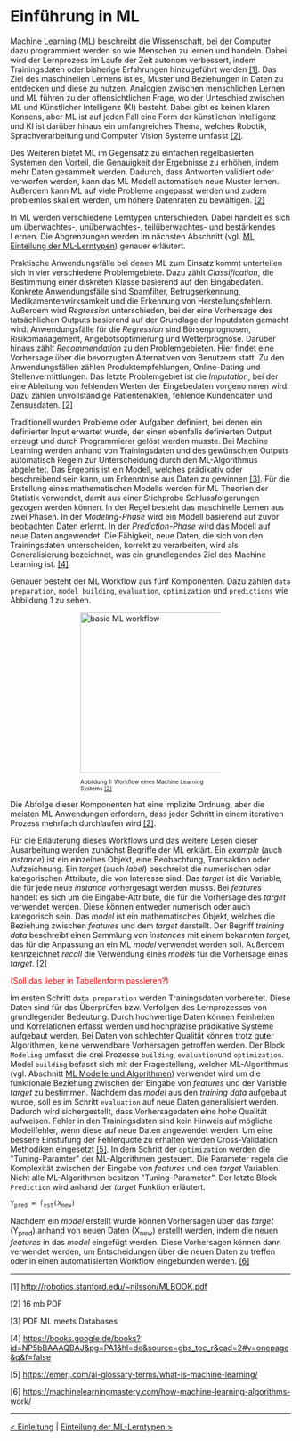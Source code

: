 # Einführung in ML

Machine Learning (ML) beschreibt die Wissenschaft, bei der Computer dazu programmiert werden so wie Menschen zu lernen und handeln. Dabei wird der Lernprozess im Laufe der Zeit autonom verbessert, indem Trainingsdaten oder bisherige Erfahrungen hinzugeführt werden <a href="">[1]</a>. Das Ziel des maschinellen Lernens ist es, Muster und Beziehungen in Daten zu entdecken und diese zu nutzen.
Analogien zwischen menschlichen Lernen und ML führen zu der offensichtlichen Frage, wo der Unteschied zwischen ML und Künstlicher Intelligenz (KI) besteht. Dabei gibt es keinen klaren Konsens, aber ML ist auf jeden Fall eine Form der künstlichen Intelligenz und KI ist darüber hinaus ein umfangreiches Thema, welches Robotik, Sprachverarbeitung und Computer Vision Systeme umfasst <a href="">[2]</a>.

Des Weiteren bietet ML im Gegensatz zu einfachen regelbasierten Systemen den Vorteil, die Genauigkeit der Ergebnisse zu erhöhen, indem mehr Daten gesammelt werden. Dadurch, dass Antworten validiert oder verworfen werden, kann das ML Modell automatisch neue Muster lernen. Außerdem kann ML auf viele Probleme angepasst werden und zudem problemlos skaliert werden, um höhere Datenraten zu bewältigen. <a href="">[2]</a>

In ML werden verschiedene Lerntypen unterschieden. Dabei handelt es sich um überwachtes-, unüberwachtes-, teilüberwachtes- und bestärkendes Lernen. Die Abgrenzungen werden im nächsten Abschnitt (vgl. <a href="">ML Einteilung der ML-Lerntypen</a>) genauer erläutert.

Praktische Anwendungsfälle bei denen ML zum Einsatz kommt unterteilen sich in vier verschiedene Problemgebiete. Dazu zählt _Classification_, die Bestimmung einer diskreten Klasse basierend auf den Eingabedaten. Konkrete Anwendungsfälle sind Spamfilter, Betrugserkennung, Medikamentenwirksamkeit und die Erkennung von Herstellungsfehlern. Außerdem wird _Regression_ unterschieden, bei der eine Vorhersage des tatsächlichen Outputs basierend auf der Grundlage der Inputdaten gemacht wird. Anwendungsfälle für die _Regression_ sind Börsenprognosen, Risikomanagement, Angebotsoptimierung und Wetterprognose. Darüber hinaus zählt _Recommendation_ zu den Problemgebieten. Hier findet eine Vorhersage über die bevorzugten Alternativen von Benutzern statt. Zu den Anwendungsfällen zählen Produktempfehlungen, Online-Dating und Stellenvermittlungen. Das letzte Problemgebiet ist die _Imputation_, bei der eine Ableitung von fehlenden Werten der Eingebedaten vorgenommen wird. Dazu zählen unvollständige Patientenakten, fehlende Kundendaten und Zensusdaten. <a href="">[2]</a>

Traditionell wurden Probleme oder Aufgaben definiert, bei denen ein definierter Input erwartet wurde, der einen ebenfalls definierten Output erzeugt und durch Programmierer gelöst werden musste. Bei Machine Learning werden anhand von Trainingsdaten und des gewünschten Outputs automatisch Regeln zur Unterscheidung durch den ML-Algorithmus abgeleitet. Das Ergebnis ist ein Modell, welches prädikativ oder beschreibend sein kann, um Erkenntnise aus Daten zu gewinnen <a href="">[3]</a>.
Für die Erstellung eines mathematischen Modells werden für ML Theorien der Statistik verwendet, damit aus einer Stichprobe Schlussfolgerungen gezogen werden können. In der Regel besteht das maschinelle Lernen aus zwei Phasen. In der _Modeling-Phase_ wird ein Modell basierend auf zuvor beobachten Daten erlernt. In der _Prediction-Phase_ wird das Modell auf neue Daten angewendet. Die Fähigkeit, neue Daten, die sich von den Trainingsdaten unterscheiden, korrekt zu verarbeiten, wird als Generalisierung bezeichnet, was ein grundlegendes Ziel des Machine Learning ist. <a href="">[4]</a>

Genauer besteht der ML Workflow aus fünf Komponenten. Dazu zählen `data preparation`, `model building`, `evaluation`, `optimization` und `predictions` wie Abbildung 1 zu sehen.

<div style="display:block;margin-left:auto;margin-right:auto;width:50%;">
    <img src="./statics/basicMLWorkflow.png" width="288" alt="basic ML workflow" />
    <p style="font-size:10px;">Abbildung 1: Workflow eines Machine Learning Systems <a href="">[2]</a></p>
</div>

Die Abfolge dieser Komponenten hat eine implizite Ordnung, aber die meisten ML Anwendungen erfordern, dass jeder Schritt in einem iterativen Prozess mehrfach durchlaufen wird <a href="">[2]</a>.

Für die Erläuterung dieses Workflows und das weitere Lesen dieser Ausarbeitung werden zunächst Begriffe der ML erklärt.
Ein _example_ (auch _instance_) ist ein einzelnes Objekt, eine Beobachtung, Transaktion oder Aufzeichnung. Ein _target_ (auch _label_) beschreibt die numerischen oder kategorischen Attribute, die von Interesse sind. Das _target_ ist die Variable, die für jede neue _instance_ vorhergesagt werden musss. Bei _features_ handelt es sich um die Eingabe-Attribute, die für die Vorhersage des _target_ verwendet werden. Diese können entweder numerisch oder auch kategorisch sein. Das _model_ ist ein mathematisches Objekt, welches die Beziehung zwischen _features_ und dem _target_ darstellt. Der Begriff _training data_ beschreibt einen Sammlung von _instances_ mit einem bekannten _target_, das für die Anpassung an ein ML _model_ verwendet werden soll. Außerdem kennzeichnet _recall_ die Verwendung eines _models_ für die Vorhersage eines _target_. <a href="">[2]</a><p style="color:red">(Soll das lieber in Tabellenform passieren?)</p>

Im ersten Schritt `data preparation` werden Trainingsdaten vorbereitet. Diese Daten sind für das Überprüfen bzw. Verfolgen des Lernprozesses von grundlegender Bedeutung. Durch hochwertige Daten können Feinheiten und Korrelationen erfasst werden und hochpräzise prädikative Systeme aufgebaut werden. Bei Daten von schlechter Qualität können trotz guter Algorithmen, keine verwendbare Vorhersagen getroffen werden.
Der Block `Modeling` umfasst die drei Prozesse `building`, `evaluation`und `optimization`. Model `building` befasst sich mit der Fragestellung, welcher ML-Algorithmus (vgl. Abschnitt <a href="">ML Modelle und Algorithmen</a>) verwendet wird um die funktionale Beziehung zwischen der Eingabe von _features_ und der Variable _target_ zu bestimmen. Nachdem das _model_ aus den _training data_ aufgebaut wurde, soll es im Schritt `evaluation` auf neue Daten generalisiert werden. Dadurch wird sichergestellt, dass Vorhersagedaten eine hohe Qualität aufweisen. Fehler in den Trainingsdaten sind kein Hinweis auf mögliche Modellfehler, wenn diese auf neue Daten angewendet werden. Um eine bessere Einstufung der Fehlerquote zu erhalten werden Cross-Validation Methodiken eingesetzt <a href="">[5]</a>.
In dem Schritt der `optimization` werden die "Tuning-Paramter" der ML-Algorithmen gesteuert. Die Parameter regeln die Komplexität zwischen der Eingabe von _features_ und den _target_ Variablen. Nicht alle ML-Algorithmen besitzen "Tuning-Parameter". Der letzte Block `Prediction` wird anhand der _target_ Funktion erläutert.

<code>Y<sub>pred</sub> = f<sub>est</sub>(X<sub>new</sub>)</code>

Nachdem ein _model_ erstellt wurde können Vorhersagen über das _target_ (Y<sub>pred</sub>) anhand von neuen Daten (X<sub>new</sub>) erstellt werden, indem die neuen _features_ in das _model_ eingefügt werden. Diese Vorhersagen können dann verwendet werden, um Entscheidungen über die neuen Daten zu treffen oder in einen automatisierten Workflow eingebunden werden. <a href="">[6]</a>

---

[1] http://robotics.stanford.edu/~nilsson/MLBOOK.pdf

[2] 16 mb PDF

[3] PDF ML meets Databases

[4] https://books.google.de/books?id=NP5bBAAAQBAJ&pg=PA1&hl=de&source=gbs_toc_r&cad=2#v=onepage&q&f=false

[5] https://emerj.com/ai-glossary-terms/what-is-machine-learning/

[6] https://machinelearningmastery.com/how-machine-learning-algorithms-work/

---

[< Einleitung](03_introduction.md) | [Einteilung der ML-Lerntypen >](05_ml_learningTypes.md)
